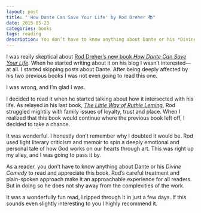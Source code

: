 ```yaml
---
layout: post
title: "'How Dante Can Save Your Life' by Rod Dreher 📚"
date: 2015-05-23
categories: books
tags: reading
description: You don’t have to know anything about Dante or his *Divine Comedy* to read and appreciate this book. Rod’s careful treatment and plain-spoken approach make it an approachable experience for all readers.
---
```

I was really skeptical about [Rod Dreher’s new book *How Dante Can Save Your Life*](http://amzn.to/1T47LQL). When he started writing about it on his blog I wasn’t interested—at all. I started skipping posts about Dante. After being deeply affected by his two previous books I was not even going to read this one.

I was wrong, and I’m glad I was.

I decided to read it when he started talking about how it intersected with his life. As relayed in his last book, [*The Little Way of Ruthie Leming*](http://amzn.to/1OhZrbK), Rod struggled mightily with family issues of loyalty, trust and place. When I realized that this book would continue where the previous book left off, I decided to take a chance.

It was wonderful. I honestly don’t remember why I doubted it would be. Rod used light literary criticism and memoir to spin a deeply emotional and personal tale of how God works on our hearts through art. This was right up my alley, and I was going to pass it by.

As a reader, you don’t have to know anything about Dante or his *Divine Comedy* to read and appreciate this book. Rod’s careful treatment and plain-spoken approach make it an approachable experience for all readers. But in doing so he does not shy away from the complexities of the work.

It was a wonderfully fun read, I ripped through it in just a few days. If this sounds even slightly interesting to you I highly recommend it.
